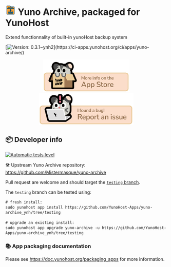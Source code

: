 <!--
N.B.: This README was automatically generated by <https://github.com/YunoHost/apps_tools/blob/main/readme_generator>
It shall NOT be edited by hand.
-->

<h1>
  <img src="https://raw.githubusercontent.com/YunoHost/apps/main/logos/yuno-archive.png" width="32px" alt="Logo of Yuno Archive">
  Yuno Archive, packaged for YunoHost
</h1>

Extend functionnality of built-in yunoHost backup system

[![Version: 0.3.1~ynh2](https://img.shields.io/badge/Version-0.3.1~ynh2-rgba(0,150,0,1)?style=for-the-badge)](https://ci-apps.yunohost.org/ci/apps/yuno-archive/)

<div align="center">
<a href="https://apps.yunohost.org/app/yuno-archive"><img height="100px" src="https://github.com/YunoHost/yunohost-artwork/raw/refs/heads/main/badges/neopossum-badges/badge_more_info_on_the_appstore.svg"/></a>
<a href="https://github.com/YunoHost-Apps/yuno-archive_ynh/issues"><img height="100px" src="https://github.com/YunoHost/yunohost-artwork/raw/refs/heads/main/badges/neopossum-badges/badge_report_an_issue.svg"/></a>
</div>

## 📦 Developer info

[![Automatic tests level](https://apps.yunohost.org/badge/cilevel/yuno-archive)](https://ci-apps.yunohost.org/ci/apps/yuno-archive/)

🛠️ Upstream Yuno Archive repository: <https://github.com/Mistermasque/yuno-archive>

Pull request are welcome and should target the [`testing` branch](https://github.com/YunoHost-Apps/yuno-archive_ynh/tree/testing).

The `testing` branch can be tested using:
```
# fresh install:
sudo yunohost app install https://github.com/YunoHost-Apps/yuno-archive_ynh/tree/testing

# upgrade an existing install:
sudo yunohost app upgrade yuno-archive -u https://github.com/YunoHost-Apps/yuno-archive_ynh/tree/testing
```

### 📚 App packaging documentation

Please see <https://doc.yunohost.org/packaging_apps> for more information.